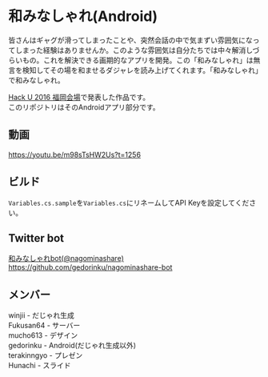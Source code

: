 # 和みなしゃれ(Android)
皆さんはギャグが滑ってしまったことや、突然会話の中で気まずい雰囲気になってしまった経験はありませんか。このような雰囲気は自分たちでは中々解消しづらいもの。これを解決できる画期的なアプリを開発。この「和みなしゃれ」は無言を検知してその場を和ませるダジャレを読み上げてくれます。「和みなしゃれ」で和みなしゃれ。  

[Hack U 2016 福岡会場](https://hacku.yahoo.co.jp/hacku2016fukuoka/)で発表した作品です。  
このリポジトリはそのAndroidアプリ部分です。

## 動画
https://youtu.be/m98sTsHW2Us?t=1256

## ビルド
`Variables.cs.sample`を`Variables.cs`にリネームしてAPI Keyを設定してください。

## Twitter bot
[和みなしゃれbot(@nagominashare)](https://twitter.com/nagominashare)  
https://github.com/gedorinku/nagominashare-bot

## メンバー
winjii - だじゃれ生成  
Fukusan64 - サーバー  
mucho613 - デザイン  
gedorinku - Android(だじゃれ生成以外)  
terakinngyo - プレゼン  
Hunachi - スライド
